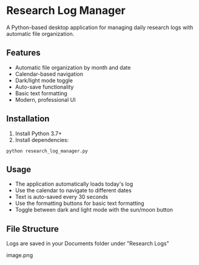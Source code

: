 # Research Log Manager

A Python-based desktop application for managing daily research logs with automatic file organization.

## Features

- Automatic file organization by month and date
- Calendar-based navigation
- Dark/light mode toggle
- Auto-save functionality
- Basic text formatting
- Modern, professional UI

## Installation

1. Install Python 3.7+
2. Install dependencies:

```
python research_log_manager.py
```
## Usage

- The application automatically loads today's log
- Use the calendar to navigate to different dates
- Text is auto-saved every 30 seconds
- Use the formatting buttons for basic text formatting
- Toggle between dark and light mode with the sun/moon button

## File Structure

Logs are saved in your Documents folder under "Research Logs"

image.png